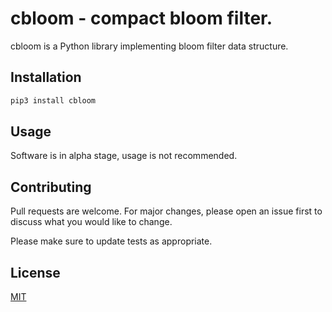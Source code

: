 # cbloom - compact bloom filter.

cbloom is a Python library implementing bloom filter data structure.

## Installation

```bash
pip3 install cbloom
```

## Usage

Software is in alpha stage, usage is not recommended.

## Contributing
Pull requests are welcome. For major changes, please open an issue first to discuss what you would like to change.

Please make sure to update tests as appropriate.

## License
[MIT](https://choosealicense.com/licenses/mit/)
